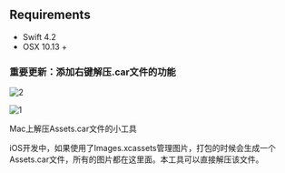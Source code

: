 
## Requirements
- Swift 4.2
- OSX 10.13 +

### 重要更新：添加右键解压.car文件的功能

![2](Assets/2.gif)

![1](Assets/1.gif)

Mac上解压Assets.car文件的小工具

iOS开发中，如果使用了Images.xcassets管理图片，打包的时候会生成一个Assets.car文件，所有的图片都在这里面。本工具可以直接解压该文件。